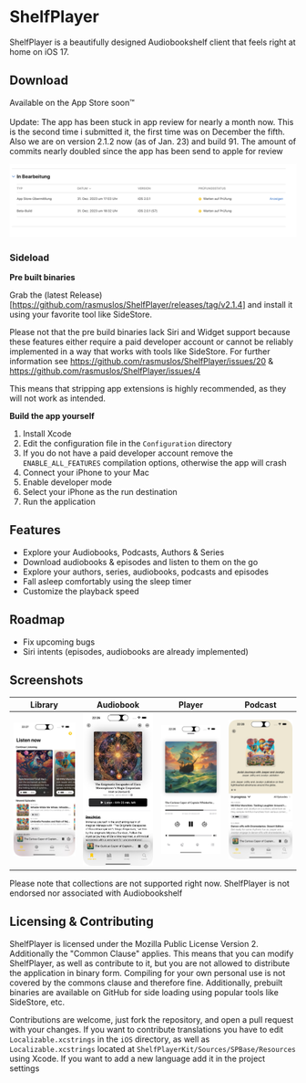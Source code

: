 #  ShelfPlayer

ShelfPlayer is a beautifully designed Audiobookshelf client that feels right at home on iOS 17.

## Download

Available on the App Store soon™️ \
\
Update: The app has been stuck in app review for nearly a month now. This is the second time i submitted it, the first time was on December the fifth. \
Also we are on version 2.1.2 now (as of Jan. 23) and build 91. The amount of commits nearly doubled since the app has been send to apple for review

<img src="/Screenshots/Review.png?raw=true" alt="Library" />

### Sideload

**Pre built binaries**

Grab the (latest Release)[https://github.com/rasmuslos/ShelfPlayer/releases/tag/v2.1.4] and install it using your favorite tool like SideStore.

Please not that the pre build binaries lack Siri and Widget support because these features either require a paid developer account or cannot be reliably implemented in a way that works with tools like SideStore. For further information see https://github.com/rasmuslos/ShelfPlayer/issues/20 & https://github.com/rasmuslos/ShelfPlayer/issues/4

This means that stripping app extensions is highly recommended, as they will not work as intended.

**Build the app yourself**

1. Install Xcode
2. Edit the configuration file in the `Configuration` directory
3. If you do not have a paid developer account remove the `ENABLE_ALL_FEATURES` compilation options, otherwise the app will crash
4. Connect your iPhone to your Mac
5. Enable developer mode
6. Select your iPhone as the run destination
7. Run the application

## Features

- Explore your Audiobooks, Podcasts, Authors & Series
- Download audiobooks & episodes and listen to them on the go
- Explore your authors, series, audiobooks, podcasts and episodes
- Fall asleep comfortably using the sleep timer
- Customize the playback speed

## Roadmap

- Fix upcoming bugs
- Siri intents (episodes, audiobooks are already implemented)

## Screenshots

| Library | Audiobook | Player | Podcast |
| ------------- | ------------- | ------------- | ------------- |
| <img src="/Screenshots/PodcastLibrary.png?raw=true" alt="Library" width="200"/> | <img src="/Screenshots/Audiobook.png?raw=true" alt="Album" width="200"/> | <img src="/Screenshots/Player.png?raw=true" alt="Player" width="200"/>  | <img src="/Screenshots/Podcast.png?raw=true" alt="Queue" width="200"/> 

Please note that collections are not supported right now.
ShelfPlayer is not endorsed nor associated with Audiobookshelf

## Licensing & Contributing

ShelfPlayer is licensed under the Mozilla Public License Version 2. Additionally the "Common Clause" applies. This means that you can modify ShelfPlayer, as well as contribute to it, but you are not allowed to distribute the application in binary form. Compiling for your own personal use is not covered by the commons clause and therefore fine. Additionally, prebuilt binaries are available on GitHub for side loading using popular tools like SideStore, etc.

Contributions are welcome, just fork the repository, and open a pull request with your changes. If you want to contribute translations you have to edit `Localizable.xcstrings` in the `iOS` directory, as well as `Localizable.xcstrings` located at `ShelfPlayerKit/Sources/SPBase/Resources` using Xcode. If you want to add a new language add it in the project settings
